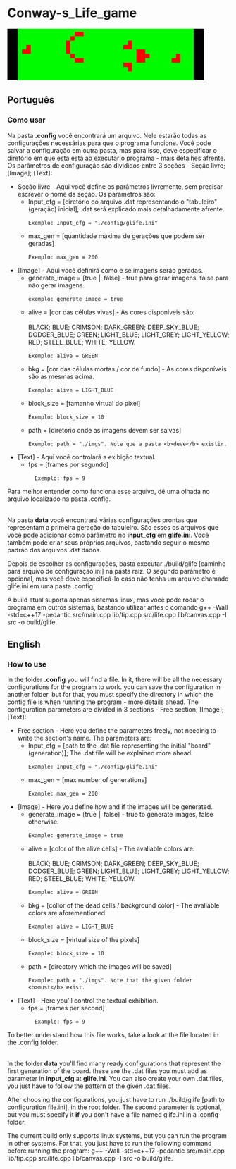 # Conway-s_Life_game

![](https://github.com/warlikerichard/Conway-s_Life_game/blob/main/public/glider_gun.gif)

## Português
### Como usar
Na pasta <b>.config</b> você encontrará um arquivo. Nele estarão todas as configurações necessárias para que o programa funcione. Você pode salvar a configuração em outra pasta, mas para isso, deve especificar o diretório em que esta está ao executar o programa - mais detalhes afrente.
Os parâmetros de configuração são divididos entre 3 seções - Seção livre; [Image]; [Text]:
<ul>
<li>
  Seção livre - Aqui você define os parâmetros livremente, sem precisar escrever o nome da seção. Os parâmetros são:
  <ul>
  <li>
    Input_cfg = [diretório do arquivo .dat representando o "tabuleiro" (geração) inicial]; .dat será explicado mais detalhadamente afrente.
    
    Exemplo: Input_cfg = "./config/glife.ini"
  </li>
  <li>
    max_gen = [quantidade máxima de gerações que podem ser geradas]

    Exemplo: max_gen = 200

  </ul>
</li>

<li>
  [Image] - Aqui você definirá como e se imagens serão geradas.
  <ul>
  <li>
    generate_image = [true │ false] - true para gerar imagens, false para não gerar imagens.
    
    exemplo: generate_image = true
  </li>
  <li>
    alive = [cor das células vivas] - As cores disponíveis são: <br></br> BLACK; BLUE; CRIMSON; DARK_GREEN; DEEP_SKY_BLUE; DODGER_BLUE; GREEN; LIGHT_BLUE; LIGHT_GREY; LIGHT_YELLOW; RED; STEEL_BLUE; WHITE; YELLOW.
    
    Exemplo: alive = GREEN
  </li>
  <li>
    bkg = [cor das células mortas / cor de fundo] - As cores disponíveis são as mesmas acima.
    
    Exemplo: alive = LIGHT_BLUE
  </li>
  <li>
    block_size = [tamanho virtual do pixel]
    
    Exemplo: block_size = 10
  </li>
  <li>
    path = [diretório onde as imagens devem ser salvas]
    
    Exemplo: path = "./imgs". Note que a pasta <b>deve</b> existir.
  </li>
</li>
</ul>
<li>
  [Text] - Aqui você controlará a exibição textual.
  <ul>
    <li>
      fps = [frames por segundo]
      
      Exemplo: fps = 9
  </ul>
</li>

</ul>
Para melhor entender como funciona esse arquivo, dê uma olhada no arquivo localizado na pasta .config. <br></br>

Na pasta <b>data</b> você encontrará várias configurações prontas que representam a primeira geração do tabuleiro. São esses os arquivos que você pode adicionar como parâmetro no <b>input_cfg</b> em <b>glife.ini</b>. Você também pode criar seus próprios arquivos, bastando seguir o mesmo padrão dos arquivos .dat dados.

Depois de escolher as configurações, basta executar ./build/glife [caminho para arquivo de configuração.ini] na pasta raiz. O segundo parâmetro é opcional, mas você deve especificá-lo caso não tenha um arquivo chamado glife.ini em uma pasta .config.

A build atual suporta apenas sistemas linux, mas você pode rodar o programa em outros sistemas, bastando utilizar antes o comando g++ -Wall -std=c++17 -pedantic src/main.cpp lib/tip.cpp src/life.cpp lib/canvas.cpp -I src -o build/glife.

## English
### How to use
In the folder <b>.config</b> you will find a file. In it, there will be all the necessary configurations for the program to work. you can save the configuration in another folder, but for that, you must specify the directory in which the config file is when running the program - more details ahead.
The configuration parameters are divided in 3 sections - Free section; [Image]; [Text]:
<ul>
<li>
  Free section - Here you define the parameters freely, not needing to write the section's name. The parameters are:
  <ul>
  <li>
    Input_cfg = [path to the .dat file representing the initial "board" (generation)]; The .dat file will be explained more ahead.
    
    Example: Input_cfg = "./config/glife.ini"
  </li>
  <li>
    max_gen = [max number of generations]

    Example: max_gen = 200

  </ul>
</li>

<li>
  [Image] - Here you define how and if the images will be generated.
  <ul>
  <li>
    generate_image = [true │ false] - true to generate images, false otherwise.
    
    Example: generate_image = true
  </li>
  <li>
    alive = [color of the alive cells] - The avaliable colors are: <br></br> BLACK; BLUE; CRIMSON; DARK_GREEN; DEEP_SKY_BLUE; DODGER_BLUE; GREEN; LIGHT_BLUE; LIGHT_GREY; LIGHT_YELLOW; RED; STEEL_BLUE; WHITE; YELLOW.
    
    Example: alive = GREEN
  </li>
  <li>
    bkg = [collor of the dead cells / background color] - The avaliable colors are aforementioned.
    
    Example: alive = LIGHT_BLUE
  </li>
  <li>
    block_size = [virtual size of the pixels]
    
    Example: block_size = 10
  </li>
  <li>
    path = [directory which the images will be saved]
    
    Example: path = "./imgs". Note that the given folder <b>must</b> exist.
  </li>
</li>
</ul>
<li>
  [Text] - Here you'll control the textual exhibition.
  <ul>
    <li>
      fps = [frames per second]
      
      Example: fps = 9
  </ul>
</li>

</ul>
To better understand how this file works, take a look at the file located in the .config folder.<br></br>

In the folder <b>data</b> you'll find many ready configurations that represent the first generation of the board. these are the .dat files you must add as parameter in <b>input_cfg</b> at <b>glife.ini</b>. You can also create your own .dat files, you just have to follow the pattern of the given .dat files.

After choosing the configurations, you just have to run ./build/glife [path to configuration file.ini], in the root folder. The second parameter is optional, but you must specify it <b>if</b> you don't have a file named glife.ini in a .config folder.

The current build only supports linux systems, but you can run the program in other systems. For that, you just have to run the following command before running the program: g++ -Wall -std=c++17 -pedantic src/main.cpp lib/tip.cpp src/life.cpp lib/canvas.cpp -I src -o build/glife.

